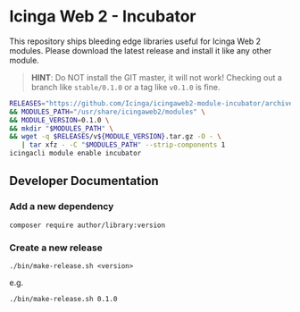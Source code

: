 Icinga Web 2 - Incubator
========================

This repository ships bleeding edge libraries useful for Icinga Web 2 modules.
Please download the latest release and install it like any other module.

> **HINT**: Do NOT install the GIT master, it will not work! Checking out a
> branch like `stable/0.1.0` or a tag like `v0.1.0` is fine.

```sh
RELEASES="https://github.com/Icinga/icingaweb2-module-incubator/archive" \
&& MODULES_PATH="/usr/share/icingaweb2/modules" \
&& MODULE_VERSION=0.1.0 \
&& mkdir "$MODULES_PATH" \
&& wget -q $RELEASES/v${MODULE_VERSION}.tar.gz -O - \
   | tar xfz - -C "$MODULES_PATH" --strip-components 1
icingacli module enable incubator
```

Developer Documentation
-----------------------

### Add a new dependency

    composer require author/library:version

### Create a new release

    ./bin/make-release.sh <version>

e.g.

    ./bin/make-release.sh 0.1.0
